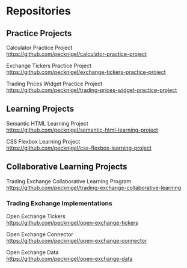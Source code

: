 # Repositories

## Practice Projects

Calculator Practice Project    
https://github.com/pecknigel/calculator-practice-project

Exchange Tickers Practice Project    
https://github.com/pecknigel/exchange-tickers-practice-project

Trading Prices Widget Practice Project    
https://github.com/pecknigel/trading-prices-widget-practice-project

## Learning Projects

Semantic HTML Learning Project    
https://github.com/pecknigel/semantic-html-learning-project

CSS Flexbox Learning Project    
https://github.com/pecknigel/css-flexbox-learning-project

## Collaborative Learning Projects

Trading Exchange Collaborative Learning Program    
https://github.com/pecknigel/trading-exchange-collaborative-learning

### Trading Exchange Implementations

Open Exchange Tickers    
https://github.com/pecknigel/open-exchange-tickers

Open Exchange Connector    
https://github.com/pecknigel/open-exchange-connector

Open Exchange Data    
https://github.com/pecknigel/open-exchange-data
